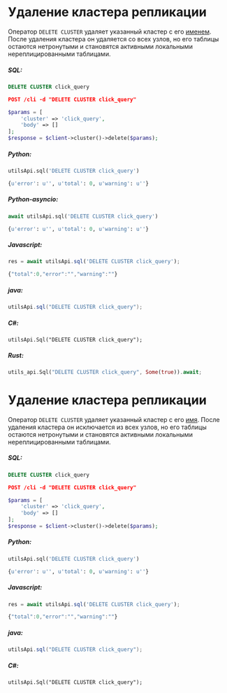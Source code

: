 # Удаление кластера репликации 

<!-- example deleting a replication cluster  1 -->
Оператор `DELETE CLUSTER` удаляет указанный кластер с его  [именем](../../Creating_a_cluster/Setting_up_replication/Setting_up_replication.md#name). После удаления кластера он удаляется со всех узлов, но его таблицы остаются нетронутыми и становятся активными локальными нереплицированными таблицами.



<!-- intro -->
##### SQL:

<!-- request SQL -->

```sql
DELETE CLUSTER click_query
```

<!-- request JSON -->

```json
POST /cli -d "DELETE CLUSTER click_query"
```

<!-- request PHP -->

```php
$params = [
    'cluster' => 'click_query',
    'body' => []
];
$response = $client->cluster()->delete($params);                
```
<!-- intro -->
##### Python:

<!-- request Python -->

```python
utilsApi.sql('DELETE CLUSTER click_query')
```

<!-- response Python -->
```python
{u'error': u'', u'total': 0, u'warning': u''}
```

<!-- intro -->
##### Python-asyncio:

<!-- request Python-asyncio -->

```python
await utilsApi.sql('DELETE CLUSTER click_query')
```

<!-- response Python-asyncio -->
```python
{u'error': u'', u'total': 0, u'warning': u''}
```

<!-- intro -->
##### Javascript:

<!-- request javascript -->

```javascript
res = await utilsApi.sql('DELETE CLUSTER click_query');
```

<!-- response javascript -->
```javascript
{"total":0,"error":"","warning":""}
```

<!-- intro -->
##### java:

<!-- request Java -->

```java
utilsApi.sql("DELETE CLUSTER click_query");
```

<!-- intro -->
##### C#:

<!-- request C# -->

```clike
utilsApi.Sql("DELETE CLUSTER click_query");
```

<!-- intro -->
##### Rust:

<!-- request Rust -->

```rust
utils_api.Sql("DELETE CLUSTER click_query", Some(true)).await;
```

<!-- end -->
<!-- proofread -->
# Удаление кластера репликации 

<!-- example deleting a replication cluster  1 -->
Оператор `DELETE CLUSTER` удаляет указанный кластер с его [имя](../../Creating_a_cluster/Setting_up_replication/Setting_up_replication.md#name). После удаления кластера он исключается из всех узлов, но его таблицы остаются нетронутыми и становятся активными локальными нереплицированными таблицами.



<!-- intro -->
##### SQL:

<!-- request SQL -->

```sql
DELETE CLUSTER click_query
```

<!-- request JSON -->

```json
POST /cli -d "DELETE CLUSTER click_query"
```

<!-- request PHP -->

```php
$params = [
    'cluster' => 'click_query',
    'body' => []
];
$response = $client->cluster()->delete($params);                
```
<!-- intro -->
##### Python:

<!-- request Python -->

```python
utilsApi.sql('DELETE CLUSTER click_query')
```

<!-- response Python -->
```python
{u'error': u'', u'total': 0, u'warning': u''}
```
<!-- intro -->
##### Javascript:

<!-- request javascript -->

```javascript
res = await utilsApi.sql('DELETE CLUSTER click_query');
```

<!-- response javascript -->
```javascript
{"total":0,"error":"","warning":""}
```

<!-- intro -->
##### java:

<!-- request Java -->

```java
utilsApi.sql("DELETE CLUSTER click_query");
```

<!-- intro -->
##### C#:

<!-- request C# -->

```clike
utilsApi.Sql("DELETE CLUSTER click_query");
```
<!-- end -->
<!-- proofread -->
